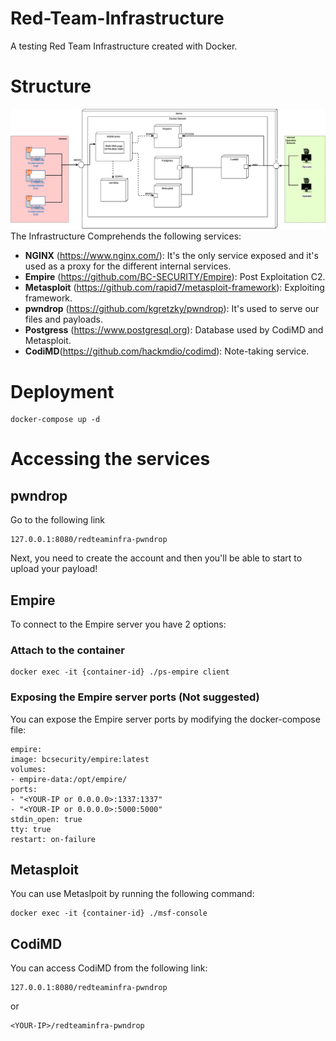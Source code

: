 # Red-Team-Infrastructure
A testing Red Team Infrastructure created with Docker.

# Structure
![Deployment Diagram](RedTeam_Infra.png)
The Infrastructure Comprehends the following services:
- **NGINX** (https://www.nginx.com/): It's the only service exposed and it's used as a proxy for the different internal services.
- **Empire** (https://github.com/BC-SECURITY/Empire): Post Exploitation C2.
- **Metasploit** (https://github.com/rapid7/metasploit-framework): Exploiting framework.
- **pwndrop** (https://github.com/kgretzky/pwndrop): It's used to serve our files and payloads.
- **Postgress** (https://www.postgresql.org): Database used by CodiMD and Metasploit.
- **CodiMD**(https://github.com/hackmdio/codimd): Note-taking service.

# Deployment
    docker-compose up -d

# Accessing the services

## pwndrop
Go to the following link

    127.0.0.1:8080/redteaminfra-pwndrop

Next, you need to create the account and then you'll be able to start to upload your payload!

## Empire
To connect to the Empire server you have 2 options:
### Attach to the container
    docker exec -it {container-id} ./ps-empire client
### Exposing the Empire server ports (Not suggested)
You can expose the Empire server ports by modifying the docker-compose file:

    empire:
    image: bcsecurity/empire:latest
    volumes:
    - empire-data:/opt/empire/
    ports:
    - "<YOUR-IP or 0.0.0.0>:1337:1337"
    - "<YOUR-IP or 0.0.0.0>:5000:5000"
    stdin_open: true
    tty: true
    restart: on-failure

## Metasploit
You can use Metaslpoit by running the following command:

    docker exec -it {container-id} ./msf-console

## CodiMD
You can access CodiMD from the following link:

    127.0.0.1:8080/redteaminfra-pwndrop
or

    <YOUR-IP>/redteaminfra-pwndrop
